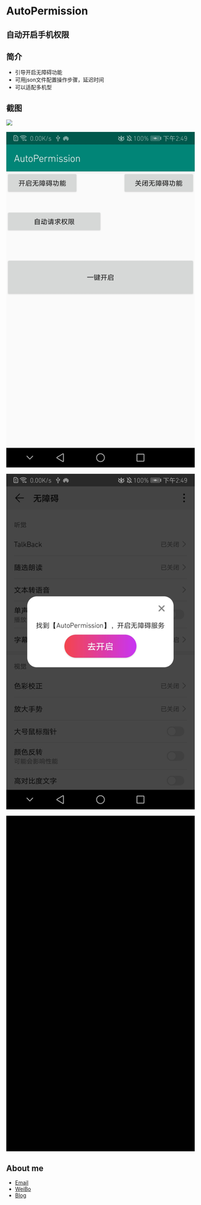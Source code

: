 #  AutoPermission
## **自动开启手机权限**

## **简介**
- 引导开启无障碍功能
- 可用json文件配置操作步骤，延迟时间
- 可以适配多机型

## **截图**

![](./picture1.gif)

![](./picture4.jpg)

![](./picture3.jpg)

![](./picture2.gif)


## **About me**
* [Email](LYYX@outlook.com)
* [WeiBo](http://weibo.com/liuyang6)
* [Blog](http://blog.csdn.net/ly502541243)
